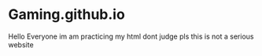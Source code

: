 # Gaming.github.io
<p> Hello Everyone im am practicing my html dont judge pls this is not a serious website </p>
